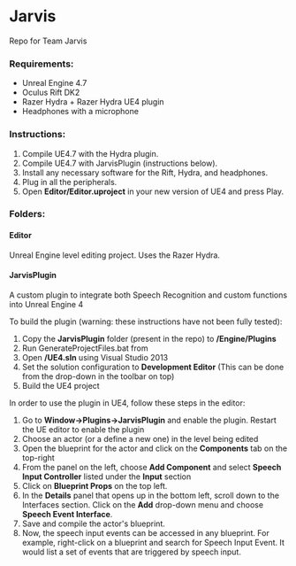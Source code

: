# Jarvis
Repo for Team Jarvis

### Requirements:
* Unreal Engine 4.7 
* Oculus Rift DK2
* Razer Hydra + Razer Hydra UE4 plugin
* Headphones with a microphone 

### Instructions:
1. Compile UE4.7 with the Hydra plugin.
2. Compile UE4.7 with JarvisPlugin (instructions below).
3. Install any necessary software for the Rift, Hydra, and headphones.
4. Plug in all the peripherals.
5. Open **Editor/Editor.uproject** in your new version of UE4 and press Play.

### Folders:
#### Editor
Unreal Engine level editing project. Uses the Razer Hydra.

#### JarvisPlugin
A custom plugin to integrate both Speech Recognition and custom functions into Unreal Engine 4

To build the plugin (warning: these instructions have not been fully tested):

1. Copy the **JarvisPlugin** folder (present in the repo) to **<UE-Code-Root-Dir>/Engine/Plugins**
2. Run GenerateProjectFiles.bat from **<UE-Code-Root-Dir>**
3. Open **<UE-Code-Root-Dir>/UE4.sln** using Visual Studio 2013
4. Set the solution configuration to **Development Editor** (This can be done from the drop-down in the toolbar on top)
5. Build the UE4 project

In order to use the plugin in UE4, follow these steps in the editor:

1. Go to **Window->Plugins->JarvisPlugin** and enable the plugin. Restart the UE editor to enable the plugin
2. Choose an actor (or a define a new one) in the level being edited
3. Open the blueprint for the actor and click on the **Components** tab on the top-right
4. From the panel on the left, choose **Add Component** and select **Speech Input Controller** listed under the **Input** section
5. Click on **Blueprint Props** on the top left. 
6. In the **Details** panel that opens up in the bottom left, scroll down to the Interfaces section. Click on the **Add** drop-down menu and choose **Speech Event Interface**.
7. Save and compile the actor's blueprint.
8. Now, the speech input events can be accessed in any blueprint. For example, right-click on a blueprint and search for Speech Input Event. It would list a set of events that are triggered by speech input.
